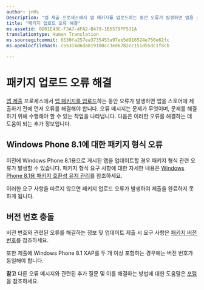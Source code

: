 ```yaml
---
author: jnHs
Description: "앱 제출 프로세스에서 앱 패키지를 업로드하는 동안 오류가 발생하면 앱을 스토어에 제출하기 전에 먼저 오류를 해결해야 합니다."
title: "패키지 업로드 오류 해결"
ms.assetid: 0D01E43C-F3A7-4FA2-B479-1B5579FF531A
translationtype: Human Translation
ms.sourcegitcommit: 6530fa257ea3735453a97eb5d916524e750e62fc
ms.openlocfilehash: c55314d6da819100cc3ed6782cc151d55dc1f8cb

---
```


# 패키지 업로드 오류 해결


[앱 제출](app-submissions.md) 프로세스에서 [앱 패키지를 업로드](upload-app-packages.md)하는 동안 오류가 발생하면 앱을 스토어에 제출하기 전에 먼저 오류를 해결해야 합니다. 오류 메시지는 문제가 무엇이며, 문제를 해결하기 위해 수행해야 할 수 있는 작업을 나타냅니다. 다음은 이러한 오류를 해결하는 데 도움이 되는 추가 정보입니다.

## Windows Phone 8.1에 대한 패키지 형식 오류


이전에 Windows Phone 8.1용으로 게시된 앱을 업데이트할 경우 패키지 형식 관련 오류가 발생할 수 있습니다. 패키지 형식 요구 사항에 대한 자세한 내용은 [Windows Phone 8.1용 패키지 호환성 유지 관리](guidance-for-app-package-management.md#maintaining-package-compatibility-for-windows-phone-8-1)를 참조하세요.

이러한 요구 사항을 따르지 않으면 패키지 업로드 오류가 발생하여 제출을 완료하지 못하게 됩니다.

## 버전 번호 충돌


버전 번호와 관련된 오류를 해결하는 정보 및 업데이트 제출 시 요구 사항은 [패키지 버전 번호](package-version-numbering.md)를 참조하세요.

또한 제출에 Windows Phone 8.1 XAP를 두 개 이상 포함하는 경우에는 버전 번호가 동일해야 합니다.

**참고** 다른 오류 메시지와 관련된 추가 질문 및 이를 해결하는 방법에 대한 도움말은 [포럼](http://go.microsoft.com/fwlink/p/?LinkId=224196)을 참조하세요.

 

 

 







<!--HONumber=Aug16_HO3-->


